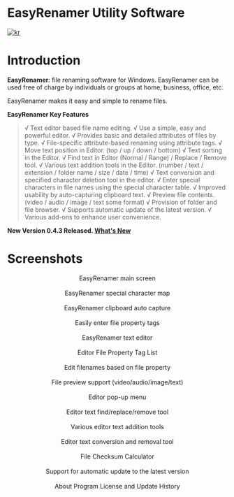 # EasyRenamer Utility Software
[![kr](https://img.shields.io/badge/%EC%96%B8%EC%96%B4-%ED%95%9C%EA%B5%AD%EC%96%B4-green.svg)](https://github.com/swengkr/EasyRenamer/blob/main/README.kr.md)

Introduction
============

**EasyRenamer**: file renaming software for Windows. EasyRenamer can be used free of charge by individuals or groups at home, business, office, etc.


EasyRenamer makes it easy and simple to rename files.

**EasyRenamer Key Features**

> √ Text editor based file name editing.
> √ Use a simple, easy and powerful editor.
> √ Provides basic and detailed attributes of files by type.
> √ File-specific attribute-based renaming using attribute tags.
> √ Move text position in Editor. (top / up / down / bottom)
> √ Text sorting in the Editor.
> √ Find text in Editor (Normal / Range) / Replace / Remove tool.
> √ Various text addition tools in the Editor. (number / text / extension / folder name / size / date / time)
> √ Text conversion and specified character deletion tool in the editor.
> √ Enter special characters in file names using the special character table.
> √ Improved usability by auto-capturing clipboard text.
> √ Preview file contents. (video / audio / image / text some format)
> √ Provision of folder and file browser.
> √ Supports automatic update of the latest version.
> √ Various add-ons to enhance user convenience.

**New Version 0.4.3 Released. [What's New](https://raw.githubusercontent.com/swengkr/EasyRenamer/main/update/packages/EasyRenamerSetup_0.4.3.15.zip "Download")**

Screenshots
===========
<p align="center">
  <img alt="" title="EasyRenamer main screen" src="https://raw.githubusercontent.com/swengkr/EasyRenamer/main/images/readme/kr/1.png"><br>
  EasyRenamer main screen<br><br>
  <img alt="" title="EasyRenamer special character map" src="https://raw.githubusercontent.com/swengkr/EasyRenamer/main/images/readme/kr/2.png"><br>
  EasyRenamer special character map<br><br>
  <img alt="" title="Clipboard auto capture" src="https://raw.githubusercontent.com/swengkr/EasyRenamer/main/images/readme/kr/3.png"><br>
  EasyRenamer clipboard auto capture<br><br>
  <img alt="" title="Easily enter file property tags" src="https://raw.githubusercontent.com/swengkr/EasyRenamer/main/images/readme/kr/4.png"><br>
  Easily enter file property tags<br><br>
  <img alt="" title="Powerful text editor" src="https://raw.githubusercontent.com/swengkr/EasyRenamer/main/images/readme/kr/5.png"><br>
  EasyRenamer text editor<br><br>
  <img alt="" title="Editor File Property Tag List" src="https://raw.githubusercontent.com/swengkr/EasyRenamer/main/images/readme/kr/6.png"><br>
  Editor File Property Tag List<br><br>
  <img alt="" title="Edit filenames based on file property" src="https://raw.githubusercontent.com/swengkr/EasyRenamer/main/images/readme/kr/7.png"><br>
  Edit filenames based on file property<br><br>
  <img alt="" title="File preview support" src="https://raw.githubusercontent.com/swengkr/EasyRenamer/main/images/readme/kr/8.png"><br>
  File preview support (video/audio/image/text)<br><br>
  <img alt="" title="Editor pop-up menu" src="https://raw.githubusercontent.com/swengkr/EasyRenamer/main/images/readme/kr/9.png"><br>
  Editor pop-up menu<br><br>
  <img alt="" title="Editor text find/replace/remove tool" src="https://raw.githubusercontent.com/swengkr/EasyRenamer/main/images/readme/kr/10.png"><br>
  Editor text find/replace/remove tool<br><br>
  <img alt="" title="Various editor text addition tools" src="https://raw.githubusercontent.com/swengkr/EasyRenamer/main/images/readme/kr/11.png"><br>
  Various editor text addition tools<br><br>
  <img alt="" title="Editor text conversion and removal tool" src="https://raw.githubusercontent.com/swengkr/EasyRenamer/main/images/readme/kr/12.png"><br>
  Editor text conversion and removal tool<br><br>
  <img alt="" title="File Checksum Calculator" src="https://raw.githubusercontent.com/swengkr/EasyRenamer/main/images/readme/kr/13.png"><br>
  File Checksum Calculator<br><br>
  <img alt="" title="Support for automatic update to the latest version" src="https://raw.githubusercontent.com/swengkr/EasyRenamer/main/images/readme/kr/14.png"><br>
  Support for automatic update to the latest version<br><br>
  <img alt="" title="About Program License and Update History" src="https://raw.githubusercontent.com/swengkr/EasyRenamer/main/images/readme/kr/15.png"><br>
  About Program License and Update History<br><br>
</p>
